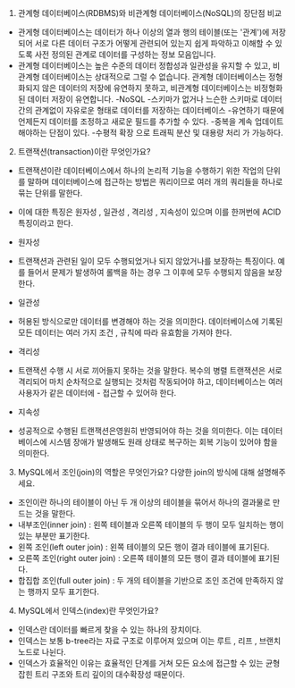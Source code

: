 1. 관계형 데이터베이스(RDBMS)와 비관계형 데이터베이스(NoSQL)의 장단점 비교

- 관게형 데이터베이스는 데이터가 하나 이상의 열과 행의 테이블(또는 '관계')에 저장되어 서로 다른 데이터 구조가 어떻게 관련되어 있는지 쉽게 파악하고 이해할 수 있도록 사전 정의된 관계로 데이터를 구성하는 정보 모음입니다.
- 관계형 데이터베이스는 높은 수준의 데이터 정합성과 일관성을 유지할 수 있고, 비관계형 데이터베이스는 상대적으로 그럴 수 없습니다.
관계형 데이터베이스는 정형화되지 않은 데이터의 저장에 유연하지 못하고, 비관계형 데이터베이스는 비정형화된 데이터 저장이 유연합니다.
-NoSQL
-스키마가 없거나 느슨한 스키마로 데이터 간의 관계없이 자유로운 형태로 데이터를 저장하는 데이터베이스
-유연하기 때문에 언제든지 데이터를 조정하고 새로운 필드를 추가할 수 있다.
-중복을 계속 업데이트해야하는 단점이 있다.
-수평적 확장 으로 트래픽 분산 및 대용량 처리 가 가능하다.

2. 트랜잭션(transaction)이란 무엇인가요?

- 트랜잭션이란 데이터베이스에서 하나의 논리적 기능을 수행하기 위한 작업의 단위를 말하며 데이터베이스에 접근하는 방법은 쿼리이므로 여러 개의 쿼리들을 하나로 묶는 단위를 말한다.
- 이에 대한 특징은 원자성 , 일관성 , 격리성 , 지속성이 있으며 이를 한꺼번에 ACID특징이라고 한다.
- 원자성
- 트랜잭션과 관련된 일이 모두 수행되었거나 되지 않았거나를 보장하는 특징이다. 예를 들어서 문제가 발생하여 롤백을 하는 경우 그 이후에 모두 수행되지 않음을 보장한다.

- 일관성
- 허용된 방식으로만 데이터를 변경해야 하는 것을 의미한다. 데이터베이스에 기록된 모든 데이터는 여러 가지 조건 , 규칙에 따라 유효함을 가져야 한다.

- 격리성
- 트랜잭션 수행 시 서로 끼어들지 못하는 것을 말한다. 복수의 병렬 트랜잭션은 서로 격리되어 마치 순차적으로 실행되는 것처럼 작동되어야 하고, 데이터베이스는 여러 사용자가 같은 데이터에 - 접근할 수 있어햐 한다.

- 지속성
- 성공적으로 수행된 트랜잭션은영원히 반영되어야 하는 것을 의미한다. 이는 데이터베이스에 시스템 장애가 발생해도 원래 상태로 복구하는 회복 기능이 있어야 함을 의미한다.

3. MySQL에서 조인(join)의 역할은 무엇인가요? 다양한 join의 방식에 대해 설명해주세요.

- 조인이란 하나의 테이블이 아닌 두 개 이상의 테이블을 묶어서 하나의 결과물로 만드는 것을 말한다. 
- 내부조인(inner join) : 왼쪽 테이블과 오른쪽 테이블의 두 행이 모두 일치하는 행이 있는 부분만 표기한다.
- 왼쪽 조인(left outer join) : 왼쪽 테이블의 모든 행이 결과 테이블에 표기된다.
- 오른쪽 조인(right outer join) : 오른쪽 테이블의 모든 행이 결과 테이블에 표기된다.
- 합집합 조인(full outer join) : 두 개의 테이블을 기반으로 조인 조건에 만족하지 않는 행까지 모두 표기한다.

4. MySQL에서 인덱스(index)란 무엇인가요?

- 인덱스란 데이터를 빠르게 찾을 수 있는 하나의 장치이다.
- 인덱스는 보통 b-tree라는 자료 구조로 이루어져 있으며 이는 루트 , 리프 , 브랜치 노드로 나뉜다.
- 인덱스가 효율적인 이유는 효율적인 단계를 거쳐 모든 요소에 접근할 수 있는 균형 잡힌 트리 구조와 트리 깊이의 대수확장성 때문이다.
